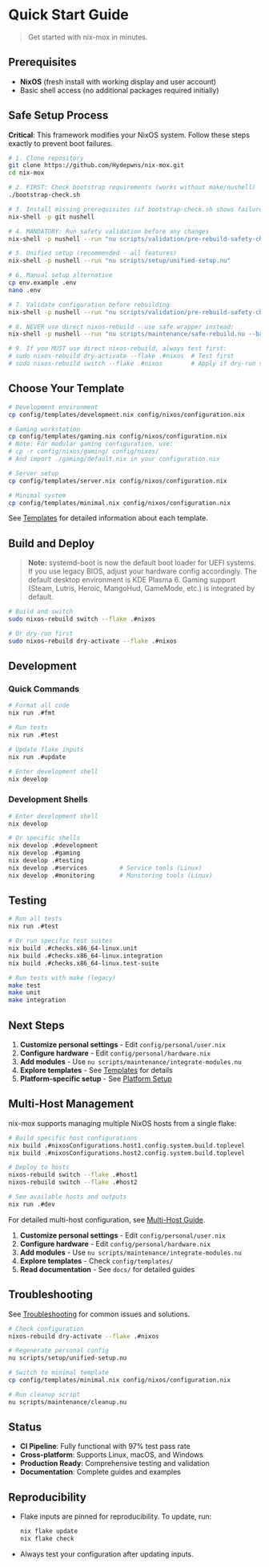 # Quick Start Guide

> Get started with nix-mox in minutes.

## Prerequisites

- **NixOS** (fresh install with working display and user account)
- Basic shell access (no additional packages required initially)

## Safe Setup Process

**Critical**: This framework modifies your NixOS system. Follow these steps exactly to prevent boot failures.

```bash
# 1. Clone repository  
git clone https://github.com/Hydepwns/nix-mox.git
cd nix-mox

# 2. FIRST: Check bootstrap requirements (works without make/nushell)
./bootstrap-check.sh

# 3. Install missing prerequisites (if bootstrap-check.sh shows failures)
nix-shell -p git nushell

# 4. MANDATORY: Run safety validation before any changes
nix-shell -p nushell --run "nu scripts/validation/pre-rebuild-safety-check.nu --verbose"

# 5. Unified setup (recommended - all features)
nix-shell -p nushell --run "nu scripts/setup/unified-setup.nu"

# 6. Manual setup alternative
cp env.example .env
nano .env

# 7. Validate configuration before rebuilding
nix-shell -p nushell --run "nu scripts/validation/pre-rebuild-safety-check.nu"

# 8. NEVER use direct nixos-rebuild - use safe wrapper instead:
nix-shell -p nushell --run "nu scripts/maintenance/safe-rebuild.nu --backup --test-first"

# 9. If you MUST use direct nixos-rebuild, always test first:
# sudo nixos-rebuild dry-activate --flake .#nixos  # Test first  
# sudo nixos-rebuild switch --flake .#nixos        # Apply if dry-run succeeds
```

## Choose Your Template

```bash
# Development environment
cp config/templates/development.nix config/nixos/configuration.nix

# Gaming workstation
cp config/templates/gaming.nix config/nixos/configuration.nix
# Note: For modular gaming configuration, use:
# cp -r config/nixos/gaming/ config/nixos/
# And import ./gaming/default.nix in your configuration.nix

# Server setup
cp config/templates/server.nix config/nixos/configuration.nix

# Minimal system
cp config/templates/minimal.nix config/nixos/configuration.nix
```

See [Templates](TEMPLATES.md) for detailed information about each template.

## Build and Deploy

> **Note:** systemd-boot is now the default boot loader for UEFI systems. If you use legacy BIOS, adjust your hardware config accordingly.
> The default desktop environment is KDE Plasma 6. Gaming support (Steam, Lutris, Heroic, MangoHud, GameMode, etc.) is integrated by default.

```bash
# Build and switch
sudo nixos-rebuild switch --flake .#nixos

# Or dry-run first
sudo nixos-rebuild dry-activate --flake .#nixos
```

## Development

### Quick Commands

```bash
# Format all code
nix run .#fmt

# Run tests
nix run .#test

# Update flake inputs
nix run .#update

# Enter development shell
nix develop
```

### Development Shells

```bash
# Enter development shell
nix develop

# Or specific shells
nix develop .#development
nix develop .#gaming
nix develop .#testing
nix develop .#services         # Service tools (Linux)
nix develop .#monitoring       # Monitoring tools (Linux)
```

## Testing

```bash
# Run all tests
nix run .#test

# Or run specific test suites
nix build .#checks.x86_64-linux.unit
nix build .#checks.x86_64-linux.integration
nix build .#checks.x86_64-linux.test-suite

# Run tests with make (legacy)
make test
make unit
make integration
```

## Next Steps

1. **Customize personal settings** - Edit `config/personal/user.nix`
2. **Configure hardware** - Edit `config/personal/hardware.nix`
3. **Add modules** - Use `nu scripts/maintenance/integrate-modules.nu`
4. **Explore templates** - See [Templates](TEMPLATES.md) for details
5. **Platform-specific setup** - See [Platform Setup](PLATFORM.md)

## Multi-Host Management

nix-mox supports managing multiple NixOS hosts from a single flake:

```bash
# Build specific host configurations
nix build .#nixosConfigurations.host1.config.system.build.toplevel
nix build .#nixosConfigurations.host2.config.system.build.toplevel

# Deploy to hosts
nixos-rebuild switch --flake .#host1
nixos-rebuild switch --flake .#host2

# See available hosts and outputs
nix run .#dev
```

For detailed multi-host configuration, see [Multi-Host Guide](archive/MULTI_HOST.md).

1. **Customize personal settings** - Edit `config/personal/user.nix`
2. **Configure hardware** - Edit `config/personal/hardware.nix`
3. **Add modules** - Use `nu scripts/maintenance/integrate-modules.nu`
4. **Explore templates** - Check `config/templates/`
5. **Read documentation** - See `docs/` for detailed guides

## Troubleshooting

See [Troubleshooting](TROUBLESHOOTING.md) for common issues and solutions.

```bash
# Check configuration
nixos-rebuild dry-activate --flake .#nixos

# Regenerate personal config
nu scripts/setup/unified-setup.nu

# Switch to minimal template
cp config/templates/minimal.nix config/nixos/configuration.nix

# Run cleanup script
nu scripts/maintenance/cleanup.nu
```

## Status

- **CI Pipeline**: Fully functional with 97% test pass rate
- **Cross-platform**: Supports Linux, macOS, and Windows
- **Production Ready**: Comprehensive testing and validation
- **Documentation**: Complete guides and examples

## Reproducibility

- Flake inputs are pinned for reproducibility. To update, run:

  ```bash
  nix flake update
  nix flake check
  ```

- Always test your configuration after updating inputs.
